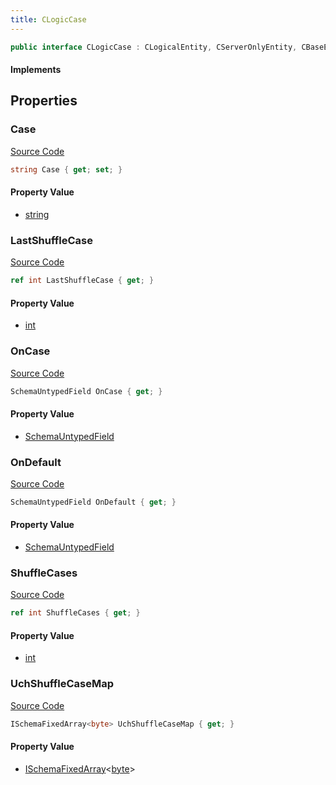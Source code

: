 ```yaml
---
title: CLogicCase
---
```


```csharp
public interface CLogicCase : CLogicalEntity, CServerOnlyEntity, CBaseEntity, CEntityInstance, ISchemaClass<CEntityInstance>, ISchemaClass<CBaseEntity>, ISchemaClass<CServerOnlyEntity>, ISchemaClass<CLogicalEntity>, ISchemaClass<CLogicCase>, ISchemaField, ISchemaClass, INativeHandle
```

#### Implements

## Properties

### Case

[Source Code](https://github.com/swiftly-solution/swiftlys2/blob/beta/managed/src/SwiftlyS2.Generated/Schemas/Interfaces/CLogicCase.cs#L16)

```csharp
string Case { get; set; }
```

#### Property Value

- [string](https://learn.microsoft.com/dotnet/api/system.string)

### LastShuffleCase

[Source Code](https://github.com/swiftly-solution/swiftlys2/blob/beta/managed/src/SwiftlyS2.Generated/Schemas/Interfaces/CLogicCase.cs#L20)

```csharp
ref int LastShuffleCase { get; }
```

#### Property Value

- [int](https://learn.microsoft.com/dotnet/api/system.int32)

### OnCase

[Source Code](https://github.com/swiftly-solution/swiftlys2/blob/beta/managed/src/SwiftlyS2.Generated/Schemas/Interfaces/CLogicCase.cs#L25)

```csharp
SchemaUntypedField OnCase { get; }
```

#### Property Value

- [SchemaUntypedField](/docs/api/shared/schemas/schemauntypedfield)

### OnDefault

[Source Code](https://github.com/swiftly-solution/swiftlys2/blob/beta/managed/src/SwiftlyS2.Generated/Schemas/Interfaces/CLogicCase.cs#L28)

```csharp
SchemaUntypedField OnDefault { get; }
```

#### Property Value

- [SchemaUntypedField](/docs/api/shared/schemas/schemauntypedfield)

### ShuffleCases

[Source Code](https://github.com/swiftly-solution/swiftlys2/blob/beta/managed/src/SwiftlyS2.Generated/Schemas/Interfaces/CLogicCase.cs#L18)

```csharp
ref int ShuffleCases { get; }
```

#### Property Value

- [int](https://learn.microsoft.com/dotnet/api/system.int32)

### UchShuffleCaseMap

[Source Code](https://github.com/swiftly-solution/swiftlys2/blob/beta/managed/src/SwiftlyS2.Generated/Schemas/Interfaces/CLogicCase.cs#L22)

```csharp
ISchemaFixedArray<byte> UchShuffleCaseMap { get; }
```

#### Property Value

- [ISchemaFixedArray](/docs/api/shared/schemas/ischemafixedarray-1)<[byte](https://learn.microsoft.com/dotnet/api/system.byte)>

